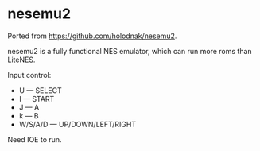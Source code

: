 # nesemu2

Ported from https://github.com/holodnak/nesemu2.

nesemu2 is a fully functional NES emulator, which can run more roms than LiteNES.

Input control:
* U — SELECT
* I — START
* J — A
* k — B
* W/S/A/D — UP/DOWN/LEFT/RIGHT

Need IOE to run.

